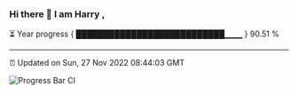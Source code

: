 ### Hi there 👋 I am Harry , 

⏳ Year progress { ███████████████████████████▁▁▁ } 90.51 %

---

⏰ Updated on Sun, 27 Nov 2022 08:44:03 GMT

![Progress Bar CI](https://github.com/duykhang68/duykhang68/workflows/Progress%20Bar%20CI/badge.svg)
